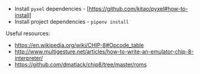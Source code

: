 * Install `pyxel` dependencies - [https://github.com/kitao/pyxel#how-to-install]
* Install project dependencies - `pipenv install`


Useful resources:
* https://en.wikipedia.org/wiki/CHIP-8#Opcode_table
* http://www.multigesture.net/articles/how-to-write-an-emulator-chip-8-interpreter/
* https://github.com/dmatlack/chip8/tree/master/roms
